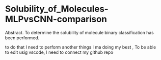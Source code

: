 # Solubility_of_Molecules-MLPvsCNN-comparison
Abstract.
To determine the solubility of molecule binary classification has been performed. 

to do that I need to perform another things
I ma doing my best , To be able to edit usig vscode, I need to connect my github repo